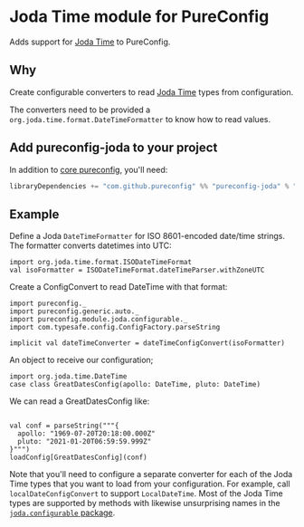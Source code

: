 # Joda Time module for PureConfig

Adds support for [Joda Time](http://www.joda.org/joda-time/) to PureConfig.

## Why

Create configurable converters to read [Joda Time](http://www.joda.org/joda-time/) types from configuration.

The converters need to be provided a `org.joda.time.format.DateTimeFormatter` to know how to read values.

## Add pureconfig-joda to your project

In addition to [core pureconfig](https://github.com/pureconfig/pureconfig), you'll need:

```scala
libraryDependencies += "com.github.pureconfig" %% "pureconfig-joda" % "0.11.1"
```

## Example

Define a Joda `DateTimeFormatter` for ISO 8601-encoded date/time strings. The formatter converts datetimes into UTC:

```tut:silent
import org.joda.time.format.ISODateTimeFormat
val isoFormatter = ISODateTimeFormat.dateTimeParser.withZoneUTC
```

Create a ConfigConvert to read DateTime with that format:
```tut:silent
import pureconfig._
import pureconfig.generic.auto._
import pureconfig.module.joda.configurable._
import com.typesafe.config.ConfigFactory.parseString

implicit val dateTimeConverter = dateTimeConfigConvert(isoFormatter)
```

An object to receive our configuration;
```tut:silent
import org.joda.time.DateTime
case class GreatDatesConfig(apollo: DateTime, pluto: DateTime)
```

We can read a GreatDatesConfig like:

```tut:book

val conf = parseString("""{
  apollo: "1969-07-20T20:18:00.000Z"
  pluto: "2021-01-20T06:59:59.999Z"
}""")
loadConfig[GreatDatesConfig](conf)
```

Note that you'll need to configure a separate converter for each of the Joda Time types that you want to load from your configuration.  For example, call `localDateConfigConvert` to support `LocalDateTime`. Most of the Joda Time types are supported by methods with likewise unsurprising names in the [`joda.configurable` package](src/main/scala/pureconfig/module/joda/configurable/package.scala).
